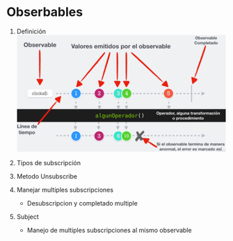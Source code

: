 # Obserbables

1. Definición
    ![Imagen descriptiva](../Imagenes/01.png)

2. Tipos de subscripción

3. Metodo Unsubscribe

4. Manejar multiples subscripciones
    * Desubscripcion y completado multiple

5. Subject
    * Manejo de multiples subscripciones al mismo observable

